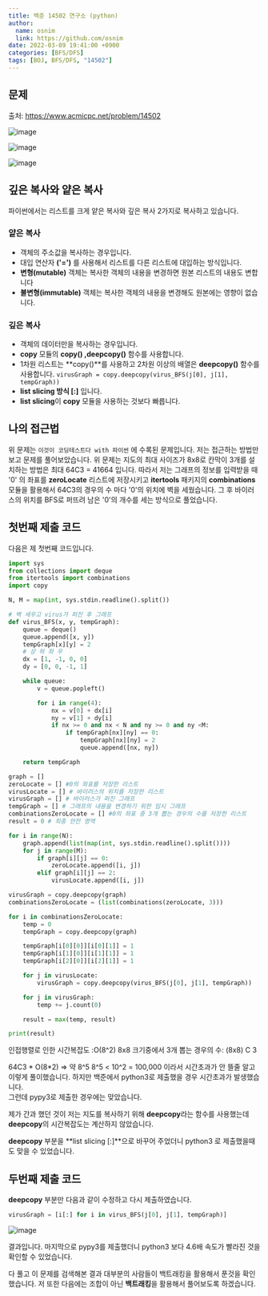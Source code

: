 ```yaml
---
title: 백준 14502 연구소 (python)
author:
  name: osnim
  link: https://github.com/osnim
date: 2022-03-09 19:41:00 +0900
categories: [BFS/DFS]
tags: [BOJ, BFS/DFS, "14502"]
---
```


## 문제

출처: <https://www.acmicpc.net/problem/14502>

![image](https://user-images.githubusercontent.com/79408217/157433004-ee621502-59b1-4cd9-b0e8-778c63f32918.png)

![image](https://user-images.githubusercontent.com/79408217/157483111-8bfd146e-d451-4c54-89cf-2635947d1052.png)

![image](https://user-images.githubusercontent.com/79408217/157483183-c30913d7-9679-4792-8bf7-23f9a1ea93ea.png)

## 깊은 복사와 얕은 복사

파이썬에서는 리스트를 크게 얕은 복사와 깊은 복사 2가지로 복사하고 있습니다.<br>

### 얕은 복사

- 객체의 주소값을 복사하는 경우입니다.
- 대입 연산자 **('=')** 를 사용해서 리스트를 다른 리스트에 대입하는 방식입니다.
- **변형(mutable)** 객체는 복사한 객체의 내용을 변경하면 원본 리스트의 내용도 변합니다
- **불변형(immutable)** 객체는 복사한 객체의 내용을 변경해도 원본에는 영향이 없습니다.

### 깊은 복사

- 객체의 데이터만을 복사하는 경우입니다.
- **copy** 모듈의 **copy() ,deepcopy()** 함수를 사용합니다.
- 1차원 리스트는 **copy()**를 사용하고 2차원 이상의 배열은 **deepcopy()** 함수를 사용합니다.
  `virusGraph = copy.deepcopy(virus_BFS(j[0], j[1], tempGraph))`
- **list slicing 방식 [:]** 입니다.
- **list slicing**이 **copy** 모듈을 사용하는 것보다 빠릅니다.

## 나의 접근법

위 문제는 `이것이 코딩테스트다 with 파이썬` 에 수록된 문제입니다. 저는 접근하는 방법만 보고 문제를 풀어보았습니다.
위 문제는 지도의 최대 사이즈가 8x8로 칸막이 3개를 설치하는 방법은 최대 64C3 = 41664 입니다.
따라서 저는 그래프의 정보를 입력받을 때 '0' 의 좌표를 **zeroLocate** 리스트에 저장시키고 **itertools** 패키지의 **combinations** 모듈을 활용해서 64C3의 경우의 수 마다 '0'의 위치에 벽을 세웠습니다. 그 후 바이러스의 위치를 BFS로 퍼뜨려 남은 '0'의 개수를 세는 방식으로 풀었습니다.

## 첫번째 제출 코드

다음은 제 첫번째 코드입니다.

```python
import sys
from collections import deque
from itertools import combinations
import copy

N, M = map(int, sys.stdin.readline().split())

# 벽 세우고 virus가 퍼진 후 그래프
def virus_BFS(x, y, tempGraph):
    queue = deque()
    queue.append([x, y])
    tempGraph[x][y] = 2
    # 상 하 좌 우
    dx = [1, -1, 0, 0]
    dy = [0, 0, -1, 1]

    while queue:
        v = queue.popleft()

        for i in range(4):
            nx = v[0] + dx[i]
            ny = v[1] + dy[i]
            if nx >= 0 and nx < N and ny >= 0 and ny <M:
                if tempGraph[nx][ny] == 0:
                    tempGraph[nx][ny] = 2
                    queue.append([nx, ny])

    return tempGraph

graph = []
zeroLocate = [] #0의 좌표를 저장한 리스트
virusLocate = [] # 바이러스의 위치를 저장한 리스트
virusGraph = [] # 바이러스가 퍼진 그래프
tempGraph = [] # 그래프의 내용을 변경하기 위한 임시 그래프
combinationsZeroLocate = [] #0의 좌표 중 3개 뽑는 경우의 수를 저장한 리스트
result = 0 # 최종 안전 영역

for i in range(N):
    graph.append(list(map(int, sys.stdin.readline().split())))
    for j in range(M):
        if graph[i][j] == 0:
            zeroLocate.append([i, j])
        elif graph[i][j] == 2:
            virusLocate.append([i, j])

virusGraph = copy.deepcopy(graph)
combinationsZeroLocate = (list(combinations(zeroLocate, 3)))

for i in combinationsZeroLocate:
    temp = 0
    tempGraph = copy.deepcopy(graph)

    tempGraph[i[0][0]][i[0][1]] = 1
    tempGraph[i[1][0]][i[1][1]] = 1
    tempGraph[i[2][0]][i[2][1]] = 1

    for j in virusLocate:
        virusGraph = copy.deepcopy(virus_BFS(j[0], j[1], tempGraph))

    for j in virusGraph:
        temp += j.count(0)

    result = max(temp, result)

print(result)
```

인접행렬로 인한 시간복잡도 :O(8^2)
8x8 크기중에서 3개 뽑는 경우의 수: (8x8) C 3

64C3 * O(8*2) => 약 8^5
8^5 < 10^2 = 100,000 이라서 시간초과가 안 뜰줄 알고 이렇게 풀이했습니다. 하지만 백준에서 python3로 제출했을 경우 시간초과가 발생했습니다. <br>
그런데 pypy3로 제출한 경우에는 맞았습니다.

제가 간과 했던 것이 저는 지도를 복사하기 위해 **deepcopy**라는 함수를 사용했는데 **deepcopy**의 시간복잡도는 계산하지 않았습니다.

**deepcopy** 부분을 **list slicing [:]**으로 바꾸어 주었더니 python3 로 제출했을때도 맞을 수 있었습니다.

## 두번째 제출 코드

**deepcopy** 부분만 다음과 같이 수정하고 다시 제출하였습니다.

```python
virusGraph = [i[:] for i in virus_BFS(j[0], j[1], tempGraph)]
```

![image](https://user-images.githubusercontent.com/79408217/157481398-3b2b9555-a618-482a-8cb1-9018fa0145f3.png)

결과입니다. 마지막으로 pypy3를 제출했더니 python3 보다 4.6배 속도가 빨라진 것을 확인할 수 있었습니다.

다 풀고 이 문제를 검색해본 결과 대부분의 사람들이 백트래킹을 활용해서 푼것을 확인했습니다. 저 또한 다음에는 조합이 아닌 **백트래킹**을 활용해서 풀어보도록 하겠습니다.
